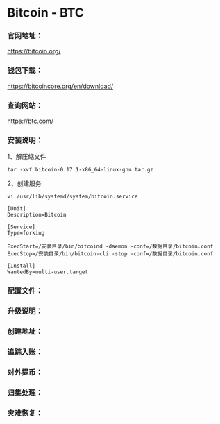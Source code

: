 # Bitcoin - BTC

### 官网地址：
https://bitcoin.org/

### 钱包下载：
https://bitcoincore.org/en/download/

### 查询网站：
https://btc.com/

### 安装说明：
1、解压缩文件
```
tar -xvf bitcoin-0.17.1-x86_64-linux-gnu.tar.gz
```

2、创建服务
```
vi /usr/lib/systemd/system/bitcoin.service
```
```
[Unit]
Description=Bitcoin

[Service]
Type=forking

ExecStart=/安装目录/bin/bitcoind -daemon -conf=/数据目录/bitcoin.conf
ExecStop=/安装目录/bin/bitcoin-cli -stop -conf=/数据目录/bitcoin.conf

[Install]
WantedBy=multi-user.target
```

### 配置文件：

### 升级说明：

### 创建地址：

### 追踪入账：

### 对外提币：

### 归集处理：

### 灾难恢复：

